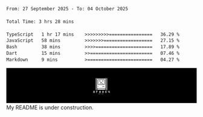 <!--START_SECTION:waka-->

```txt
From: 27 September 2025 - To: 04 October 2025

Total Time: 3 hrs 28 mins

TypeScript   1 hr 17 mins    >>>>>>>>>================   36.29 %
JavaScript   58 mins         >>>>>>>==================   27.15 %
Bash         38 mins         >>>>=====================   17.89 %
Dart         15 mins         >>=======================   07.46 %
Markdown     9 mins          >========================   04.27 %
```

<!--END_SECTION:waka-->

<img src="https://raw.githubusercontent.com/n3xta/image-hosting/main/img/202411032331174.png"/>
My README is under construction. 
